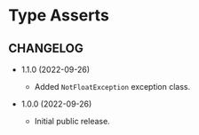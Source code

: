 # Type Asserts #

## CHANGELOG ##

* 1.1.0 (2022-09-26)
  * Added `NotFloatException` exception class.

* 1.0.0 (2022-09-26)
  * Initial public release.
